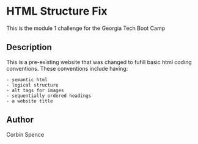# HTML Structure Fix

This is the module 1 challenge for the Georgia Tech Boot Camp

## Description

This is a pre-existing website that was changed to fufill basic html coding conventions.
These conventions include having:

    - semantic html
    - logical structure
    - alt tags for images
    - sequentially ordered headings
    - a website title

## Author

Corbin Spence
